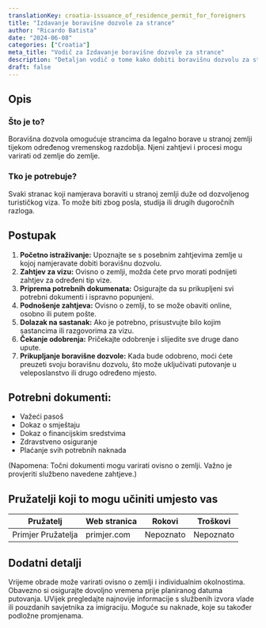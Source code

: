 ```yaml
---
translationKey: croatia-issuance_of_residence_permit_for_foreigners
title: "Izdavanje boravišne dozvole za strance"
author: "Ricardo Batista"
date: "2024-06-08"
categories: ["Croatia"]
meta_title: "Vodič za Izdavanje boravišne dozvole za strance"
description: "Detaljan vodič o tome kako dobiti boravišnu dozvolu za strance u različitim zemljama."
draft: false
---
```


## Opis
### Što je to?
Boravišna dozvola omogućuje strancima da legalno borave u stranoj zemlji tijekom određenog vremenskog razdoblja. Njeni zahtjevi i procesi mogu varirati od zemlje do zemlje.

### Tko je potrebuje?
Svaki stranac koji namjerava boraviti u stranoj zemlji duže od dozvoljenog turističkog viza. To može biti zbog posla, studija ili drugih dugoročnih razloga.

## Postupak
1. **Početno istraživanje:** Upoznajte se s posebnim zahtjevima zemlje u kojoj namjeravate dobiti boravišnu dozvolu.
2. **Zahtjev za vizu:** Ovisno o zemlji, možda ćete prvo morati podnijeti zahtjev za određeni tip vize.
3. **Priprema potrebnih dokumenata:** Osigurajte da su prikupljeni svi potrebni dokumenti i ispravno popunjeni.
4. **Podnošenje zahtjeva:** Ovisno o zemlji, to se može obaviti online, osobno ili putem pošte.
5. **Dolazak na sastanak:** Ako je potrebno, prisustvujte bilo kojim sastancima ili razgovorima za vizu.
6. **Čekanje odobrenja:** Pričekajte odobrenje i slijedite sve druge dano upute.
7. **Prikupljanje boravišne dozvole:** Kada bude odobreno, moći ćete preuzeti svoju boravišnu dozvolu, što može uključivati putovanje u veleposlanstvo ili drugo određeno mjesto.

## Potrebni dokumenti:
- Važeći pasoš
- Dokaz o smještaju
- Dokaz o financijskim sredstvima
- Zdravstveno osiguranje
- Plaćanje svih potrebnih naknada
 
(Napomena: Točni dokumenti mogu varirati ovisno o zemlji. Važno je provjeriti službeno navedene zahtjeve.)

## Pružatelji koji to mogu učiniti umjesto vas

| Pružatelj       |    Web stranica   |     Rokovi       |      Troškovi     |
| --------------- | --------------- |  :-------------: | :-------------: |
| Primjer Pružatelja      |  primjer.com       |      Nepoznato      |       Nepoznato       |

## Dodatni detalji

Vrijeme obrade može varirati ovisno o zemlji i individualnim okolnostima. Obavezno si osigurajte dovoljno vremena prije planiranog datuma putovanja. UVijek pregledajte najnovije informacije s službenih izvora vlade ili pouzdanih savjetnika za imigraciju. Moguće su naknade, koje su također podložne promjenama.